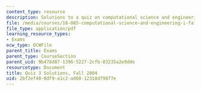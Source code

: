 ```yaml
---
content_type: resource
description: Solutions to a quiz on computational science and engineering.
file: /media/courses/18-085-computational-science-and-engineering-i-fall-2008/2bf2ef400df9a1c2ad6012318d79877e_q3sols18085f04.pdf
file_type: application/pdf
learning_resource_types:
- Exams
ocw_type: OCWFile
parent_title: Exams
parent_type: CourseSection
parent_uid: 9b478d87-1396-5227-2cfb-83235a2e9dde
resourcetype: Document
title: Quiz 3 Solutions, Fall 2004
uid: 2bf2ef40-0df9-a1c2-ad60-12318d79877e
---
```

